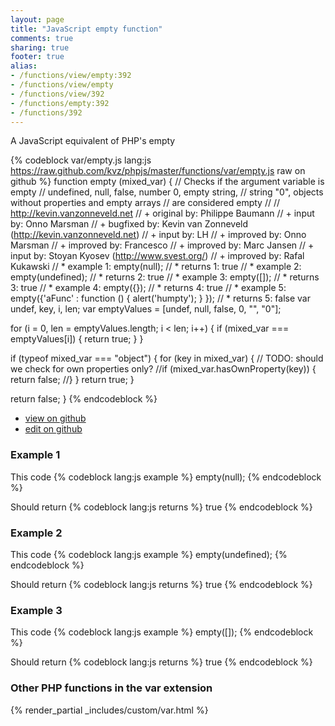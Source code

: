 ```yaml
---
layout: page
title: "JavaScript empty function"
comments: true
sharing: true
footer: true
alias:
- /functions/view/empty:392
- /functions/view/empty
- /functions/view/392
- /functions/empty:392
- /functions/392
---
```

<!-- Generated by Rakefile:build -->
A JavaScript equivalent of PHP's empty

{% codeblock var/empty.js lang:js https://raw.github.com/kvz/phpjs/master/functions/var/empty.js raw on github %}
function empty (mixed_var) {
  // Checks if the argument variable is empty
  // undefined, null, false, number 0, empty string,
  // string "0", objects without properties and empty arrays
  // are considered empty
  //
  // http://kevin.vanzonneveld.net
  // +   original by: Philippe Baumann
  // +      input by: Onno Marsman
  // +   bugfixed by: Kevin van Zonneveld (http://kevin.vanzonneveld.net)
  // +      input by: LH
  // +   improved by: Onno Marsman
  // +   improved by: Francesco
  // +   improved by: Marc Jansen
  // +      input by: Stoyan Kyosev (http://www.svest.org/)
  // +   improved by: Rafal Kukawski
  // *     example 1: empty(null);
  // *     returns 1: true
  // *     example 2: empty(undefined);
  // *     returns 2: true
  // *     example 3: empty([]);
  // *     returns 3: true
  // *     example 4: empty({});
  // *     returns 4: true
  // *     example 5: empty({'aFunc' : function () { alert('humpty'); } });
  // *     returns 5: false
  var undef, key, i, len;
  var emptyValues = [undef, null, false, 0, "", "0"];

  for (i = 0, len = emptyValues.length; i < len; i++) {
    if (mixed_var === emptyValues[i]) {
      return true;
    }
  }

  if (typeof mixed_var === "object") {
    for (key in mixed_var) {
      // TODO: should we check for own properties only?
      //if (mixed_var.hasOwnProperty(key)) {
      return false;
      //}
    }
    return true;
  }

  return false;
}
{% endcodeblock %}

 - [view on github](https://github.com/kvz/phpjs/blob/master/functions/var/empty.js)
 - [edit on github](https://github.com/kvz/phpjs/edit/master/functions/var/empty.js)

### Example 1
This code
{% codeblock lang:js example %}
empty(null);
{% endcodeblock %}

Should return
{% codeblock lang:js returns %}
true
{% endcodeblock %}

### Example 2
This code
{% codeblock lang:js example %}
empty(undefined);
{% endcodeblock %}

Should return
{% codeblock lang:js returns %}
true
{% endcodeblock %}

### Example 3
This code
{% codeblock lang:js example %}
empty([]);
{% endcodeblock %}

Should return
{% codeblock lang:js returns %}
true
{% endcodeblock %}


### Other PHP functions in the var extension
{% render_partial _includes/custom/var.html %}
